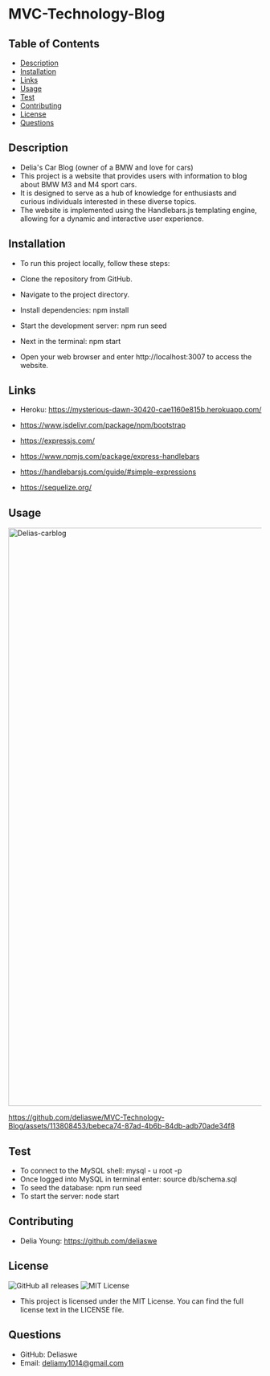 # MVC-Technology-Blog
## Table of Contents
* [Description](#description)
* [Installation](#installation)
* [Links](#links)
* [Usage](#usage)
* [Test](#test)
* [Contributing](#contributing)
* [License](#license)
* [Questions](#questions)


## Description
- Delia's Car Blog (owner of a BMW and love for cars)
- This project is a website that provides users with information to blog about BMW M3 and M4 sport cars. 
- It is designed to serve as a hub of knowledge for enthusiasts and curious individuals interested in these diverse topics. 
- The website is implemented using the Handlebars.js templating engine, allowing for a dynamic and interactive user experience.


## Installation
- To run this project locally, follow these steps:

- Clone the repository from GitHub.

- Navigate to the project directory.

- Install dependencies: npm install

- Start the development server: npm run seed 
- Next in the terminal: npm start

- Open your web browser and enter http://localhost:3007 to access the website.

## Links
- Heroku: https://mysterious-dawn-30420-cae1160e815b.herokuapp.com/

- https://www.jsdelivr.com/package/npm/bootstrap
- https://expressjs.com/
- https://www.npmjs.com/package/express-handlebars
- https://handlebarsjs.com/guide/#simple-expressions
- https://sequelize.org/

## Usage
<img width="1151" alt="Delias-carblog" src="https://github.com/deliaswe/MVC-Technology-Blog/assets/113808453/b48c777e-1a95-4c1f-8a0a-0d151f39c98b">

https://github.com/deliaswe/MVC-Technology-Blog/assets/113808453/bebeca74-87ad-4b6b-84db-adb70ade34f8

## Test
- To connect to the MySQL shell: mysql - u root -p
- Once logged into MySQL in terminal enter: source db/schema.sql
- To seed the database: npm run seed
- To start the server: node start

## Contributing
- Delia Young: https://github.com/deliaswe
## License
![GitHub all releases](https://img.shields.io/github/downloads/deliaswe/Professional-Readme-Generator/total?label=Delia%20young&logo=github&logoColor=%23ff69b4&style=for-the-badge)
![MIT License](https://img.shields.io/badge/license-MIT-pink)

- This project is licensed under the MIT License. You can find the full license text in the LICENSE file.

## Questions
- GitHub: Deliaswe
- Email: deliamy1014@gmail.com